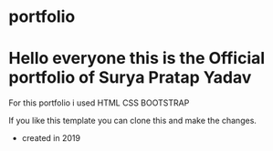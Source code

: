 # portfolio
# Hello everyone this is the Official portfolio of Surya Pratap Yadav

 For this portfolio i used HTML CSS BOOTSTRAP 
 
 If you like this template you can clone this and make the changes.



- created in 2019


